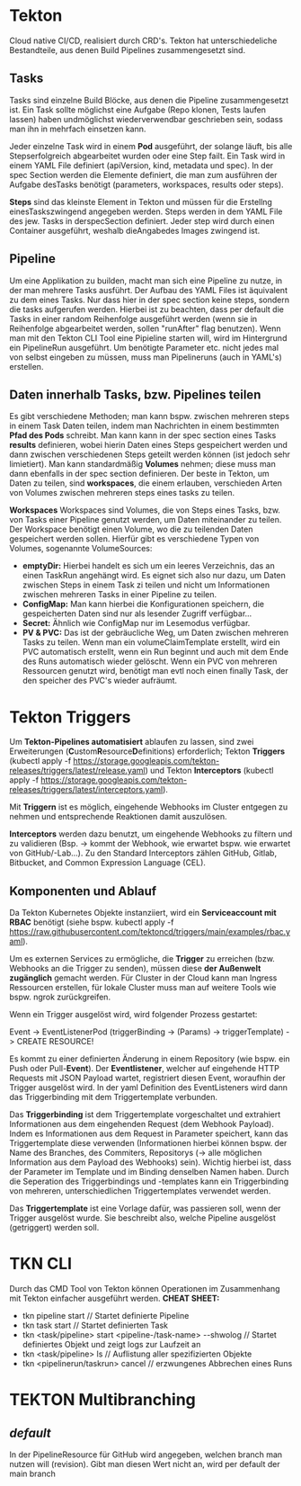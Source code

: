 # **Tekton**
Cloud native CI/CD, realisiert durch CRD's. Tekton hat unterschiedeliche Bestandteile, aus denen Build Pipelines zusammengesetzt sind.

## **Tasks** 
Tasks sind einzelne Build Blöcke, aus denen die Pipeline zusammengesetzt ist. Ein Task sollte möglichst eine Aufgabe (Repo klonen, Tests laufen lassen) haben undmöglichst wiederverwendbar geschrieben sein, sodass man ihn in mehrfach einsetzen kann.

Jeder einzelne Task wird in einem **Pod** ausgeführt, der solange läuft, bis alle Stepserfolgreich abgearbeitet wurden oder eine Step failt.
Ein Task wird in einem YAML File definiert (apiVersion, kind, metadata und spec). In der spec Section werden die Elemente definiert, die man zum ausführen der Aufgabe desTasks benötigt (parameters, workspaces, results oder steps).

**Steps** sind das kleinste Element in Tekton und müssen für die Erstellng einesTaskszwingend angegeben werden. Steps werden in dem YAML File des jew. Tasks in derspecSection definiert. Jeder step wird durch einen Container ausgeführt, weshalb dieAngabedes Images zwingend ist. 

## **Pipeline**

Um eine Applikation zu builden, macht man sich eine Pipeline zu nutze, in der man mehrere Tasks ausführt. Der Aufbau des YAML Files ist äquivalent zu dem eines Tasks. Nur dass hier in der spec section keine steps, sondern die tasks aufgerufen werden. Hierbei ist zu beachten, dass per default die Tasks in einer random Reihenfolge ausgeführt werden (wenn sie in Reihenfolge abgearbeitet werden, sollen "runAfter" flag benutzen). 
Wenn man mit den Tekton CLI Tool eine Pipieline starten will, wird im Hintergrund ein PipelineRun ausgeführt. Um benötigte Parameter etc. nicht jedes mal von selbst eingeben zu müssen, muss man Pipelineruns (auch in YAML's) erstellen. 


## **Daten innerhalb Tasks, bzw. Pipelines teilen**
Es gibt verschiedene Methoden; man kann bspw. zwischen mehreren steps in einem Task Daten teilen, indem man Nachrichten in einem bestimmten **Pfad des Pods** schreibt. Man kann kann in der spec section eines Tasks **results** definieren, wobei hierin Daten eines Steps gespeichert werden und dann zwischen verschiedenen Steps geteilt werden können (ist jedoch sehr limietiert). Man kann standardmäßig **Volumes** nehmen; diese muss man dann ebenfalls in der spec section definieren. Der beste in Tekton, um Daten zu teilen, sind **workspaces**, die einem erlauben, verschieden Arten von Volumes zwischen mehreren steps eines tasks zu teilen.

**Workspaces**
Workspaces sind Volumes, die von Steps eines Tasks, bzw. von Tasks einer Pipeline genutzt werden, um Daten miteinander zu teilen. Der Workspace benötigt einen Volume, wo die zu teilenden Daten gespeichert werden sollen. Hierfür gibt es verschiedene Typen von Volumes, sogenannte VolumeSources:
- **emptyDir:** Hierbei handelt es sich um ein leeres Verzeichnis, das an einen TaskRun angehängt wird. Es eignet sich also nur dazu, um Daten zwischen Steps in einem Task zi teilen und nicht um Informationen zwischen mehreren Tasks in einer Pipeline zu teilen. 
- **ConfigMap:** Man kann hierbei die Konfigurationen speichern, die gespeicherten Daten sind nur als lesender Zugriff verfügbar...
- **Secret:** Ähnlich wie ConfigMap nur im Lesemodus verfügbar.
- **PV & PVC:** Das ist der gebräucliche Weg, um Daten zwischen mehreren Tasks zu teilen. Wenn man ein volumeClaimTemplate erstellt, wird ein PVC automatisch erstellt, wenn ein Run beginnt und auch mit dem Ende des Runs automatisch wieder gelöscht. Wenn ein PVC von mehreren Ressourcen genutzt wird, benötigt man evtl noch einen finally Task, der den speicher des PVC's wieder aufräumt.
  
# **Tekton Triggers**
Um **Tekton-Pipelines automatisiert** ablaufen zu lassen, sind zwei Erweiterungen (**C**ustom**R**esource**D**efinitions) erforderlich; Tekton **Triggers** (kubectl apply -f https://storage.googleapis.com/tekton-releases/triggers/latest/release.yaml) und Tekton **Interceptors** (kubectl apply -f https://storage.googleapis.com/tekton-releases/triggers/latest/interceptors.yaml). 

Mit **Triggern** ist es möglich, eingehende Webhooks im Cluster entgegen zu nehmen und entsprechende Reaktionen damit auszulösen.

**Interceptors** werden dazu benutzt, um eingehende Webhooks zu filtern und zu validieren (Bsp. -> kommt der Webhook, wie erwartet bspw. wie erwartet von GitHub/-Lab...). Zu den Standard Interceptors zählen GitHub, Gitlab, Bitbucket, and Common Expression Language (CEL).

## **Komponenten und Ablauf**
Da Tekton Kubernetes Objekte instanziiert, wird ein **Serviceaccount mit RBAC** benötigt (siehe bspw. kubectl apply -f https://raw.githubusercontent.com/tektoncd/triggers/main/examples/rbac.yaml).  

Um es externen Services zu ermögliche, die **Trigger** zu erreichen (bzw. Webhooks an die Trigger zu senden), müssen diese **der Außenwelt zugänglich** gemacht werden. Für Cluster in der Cloud kann man Ingress Ressourcen erstellen, für lokale Cluster muss man auf weitere Tools wie bspw. ngrok zurückgreifen.

Wenn ein Trigger ausgelöst wird, wird folgender Prozess gestartet:

Event -> EventListenerPod (triggerBinding -> (Params) -> triggerTemplate) -> CREATE RESOURCE!

Es kommt zu einer definierten Änderung in einem Repository (wie bspw. ein Push oder Pull-**Event**). Der **Eventlistener**, welcher auf eingehende HTTP Requests mit JSON Payload wartet, registriert diesen Event, woraufhin der Trigger ausgelöst wird. In der yaml Definition des EventListeners wird dann das Triggerbinding mit dem Triggertemplate verbunden.

Das **Triggerbinding** ist dem Triggertemplate vorgeschaltet und extrahiert Informationen aus dem eingehenden Request (dem Webhook Payload). Indem es Informationen aus dem Request in Parameter speichert, kann das Triggertemplate diese verwenden (Informationen hierbei können bspw. der Name des Branches, des Commiters, Repositorys (-> alle möglichen Information aus dem Payload des Webhooks) sein). Wichtig hierbei ist, dass der Parameter im Template und im Binding denselben Namen haben. Durch die Seperation des Triggerbindings und -templates kann ein Triggerbinding von mehreren, unterschiedlichen Triggertemplates verwendet werden.
 
Das **Triggertemplate** ist eine Vorlage dafür, was passieren soll, wenn der Trigger ausgelöst wurde. Sie beschreibt also, welche Pipeline ausgelöst (getriggert) werden soll.

# TKN CLI
Durch das CMD Tool von Tekton können Operationen im Zusammenhang mit Tekton einfacher ausgeführt werden. 
**CHEAT SHEET:**
- tkn pipeline start <pipeline-name> // Startet definierte Pipeline
- tkn task start <task-name> // Startet definierten Task
- tkn <task/pipeline> start <pipeline-/task-name> --shwolog // Startet definiertes Objekt und zeigt logs zur Laufzeit an
- tkn <task/pipeline> ls // Auflistung aller spezifizierten Objekte
- tkn <pipelinerun/taskrun> cancel <name> // erzwungenes Abbrechen eines Runs

# **TEKTON Multibranching**
## *default*
In der PipelineResource für GitHub wird angegeben, welchen branch man nutzen will (revision). Gibt man diesen Wert nicht an, wird per default der main branch 